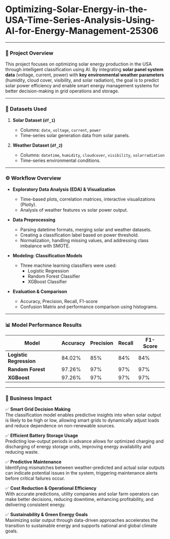 # Optimizing-Solar-Energy-in-the-USA-Time-Series-Analysis-Using-AI-for-Energy-Management-25306
---

### 🧠 Project Overview

This project focuses on optimizing solar energy production in the USA through intelligent classification using AI. By integrating **solar panel system data** (voltage, current, power) with **key environmental weather parameters** (humidity, cloud cover, visibility, and solar radiation), the goal is to predict solar power efficiency and enable smart energy management systems for better decision-making in grid operations and storage.

---

### 📁 Datasets Used

1. **Solar Dataset (`df_1`)**
   - Columns: `date`, `voltage`, `current`, `power`
   - Time-series solar generation data from solar panels.

2. **Weather Dataset (`df_2`)**
   - Columns: `datetime`, `humidity`, `cloudcover`, `visibility`, `solarradiation`
   - Time-series environmental conditions.

---

### ⚙️ Workflow Overview

- **Exploratory Data Analysis (EDA) & Visualization**
  - Time-based plots, correlation matrices, interactive visualizations (Plotly).
  - Analysis of weather features vs solar power output.
  
- **Data Preprocessing**
  - Parsing datetime formats, merging solar and weather datasets.
  - Creating a classification label based on power threshold.
  - Normalization, handling missing values, and addressing class imbalance with SMOTE.

- **Modeling: Classification Models**
  - Three machine learning classifiers were used:
    - Logistic Regression
    - Random Forest Classifier
    - XGBoost Classifier

- **Evaluation & Comparison**
  - Accuracy, Precision, Recall, F1-score
  - Confusion Matrix and performance comparison using histograms.

---

### 📊 Model Performance Results

| Model               | Accuracy | Precision | Recall | F1-Score |
|--------------------|----------|-----------|--------|----------|
| **Logistic Regression** | 84.02%   | 85%       | 84%    | 84%      |
| **Random Forest**        | 97.26%   | 97%       | 97%    | 97%      |
| **XGBoost**              | 97.26%   | 97%       | 97%    | 97%      |



---

### 💼 Business Impact

✅ **Smart Grid Decision Making**  
The classification model enables predictive insights into when solar output is likely to be high or low, allowing smart grids to dynamically adjust loads and reduce dependence on non-renewable sources.

✅ **Efficient Battery Storage Usage**  
Predicting low-output periods in advance allows for optimized charging and discharging of energy storage units, improving energy availability and reducing waste.

✅ **Predictive Maintenance**  
Identifying mismatches between weather-predicted and actual solar outputs can indicate potential issues in the system, triggering maintenance alerts before critical failures occur.

✅ **Cost Reduction & Operational Efficiency**  
With accurate predictions, utility companies and solar farm operators can make better decisions, reducing downtime, enhancing profitability, and delivering consistent energy.

✅ **Sustainability & Green Energy Goals**  
Maximizing solar output through data-driven approaches accelerates the transition to sustainable energy and supports national and global climate goals.

